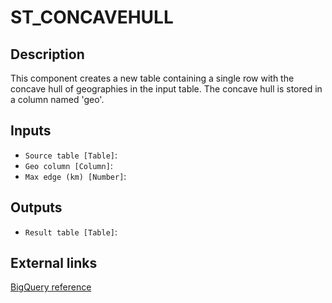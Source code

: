 
# ST_CONCAVEHULL
## Description

 This component creates a new table containing a single row with the concave hull of geographies in the input table.
 The concave hull is stored in a column named 'geo'.
 
## Inputs
* `Source table [Table]`: 
* `Geo column [Column]`: 
* `Max edge (km) [Number]`: 

## Outputs
* `Result table [Table]`: 

## External links
[BigQuery reference](https://docs.carto.com/data-and-analysis/analytics-toolbox-for-bigquery/sql-reference/transformations#st_concavehull)
      